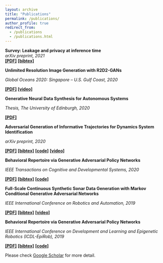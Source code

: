 ```yaml
---
layout: archive
title: "Publications"
permalink: /publications/
author_profile: true
redirect_from: 
  - /publications
  - /publications.html
---
```


<!-- {% if author.googlescholar %}
  You can also find my articles on <u><a href="{{author.googlescholar}}">my Google Scholar profile</a>.</u>
{% endif %} -->


**Survey: Leakage and privacy at inference time** \
_arXiv preprint, 2021_ \
[**[PDF]**](https://arxiv.org/abs/2107.01614)  [**[bibtex]**](https://dblp.uni-trier.de/rec/journals/corr/abs-2107-01614.html?view=bibtex)


**Unlimited Resolution Image Generation with R2D2-GANs**

_Global Oceans 2020: Singapore – U.S. Gulf Coast, 2020_

[**[PDF]**](https://ieeexplore.ieee.org/abstract/document/9389260) [**[video]**](https://youtu.be/fTaZPOXtVXI)


**Generative Neural Data Synthesis for Autonomous Systems**

_Thesis, The University of Edinburgh, 2020_

[**[PDF]**](https://ethos.bl.uk/OrderDetails.do?uin=uk.bl.ethos.838454)


**Adversarial Generation of Informative Trajectories for Dynamics System Identification**

_arXiv preprint, 2020_

[**[PDF]**](https://ieeexplore.ieee.org/abstract/document/9340801)  [**[bibtex]**](https://ieeexplore.ieee.org/abstract/document/9340801)  [**[code]**](https://github.com/Instassa/SIDE-GAN-Pytorch) [**[video]**](https://youtu.be/N32WzBEAIFM)


**Behavioral Repertoire via Generative Adversarial Policy Networks**

_IEEE Transactions on Cognitive and Developmental Systems, 2020_

[**[PDF]**](https://ieeexplore.ieee.org/abstract/document/9138488)  [**[bibtex]**](https://ieeexplore.ieee.org/abstract/document/9138488)  [**[code]**](https://github.com/Instassa/DREAM-DCGAN-for-Baxter-unconditional-trajectories)


**Full-Scale Continuous Synthetic Sonar Data Generation with Markov Conditional Generative Adversarial Networks**

_IEEE International Conference on Robotics and Automation, 2019_

[**[PDF]**](https://ieeexplore.ieee.org/abstract/document/9197353)  [**[bibtex]**](https://ieeexplore.ieee.org/abstract/document/9197353) [**[video]**](https://youtu.be/tkF4wNfjzBI)


**Behavioral Repertoire via Generative Adversarial Policy Networks**

_IEEE International Conference on Development and Learning and Epigenetic Robotics (ICDL-EpiRob), 2019_

[**[PDF]**](https://ieeexplore.ieee.org/document/8850727)  [**[bibtex]**](https://ieeexplore.ieee.org/document/8850727) [**[code]**](https://github.com/Instassa/DREAM-DCGAN-for-Baxter-unconditional-trajectories)





Please check [Google Scholar](https://scholar.google.com/citations?hl=en&user=dQDRtY0AAAAJ&view_op=list_works&sortby=pubdate) for more detail.
